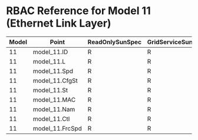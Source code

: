 # RBAC Reference for Model 11 (Ethernet Link Layer)

| Model | Point | ReadOnlySunSpec | GridServiceSunSpec | NetworkAdministratorSunSpec | SuperAdministratorSpec | 
|-------|-------|------------------|---------------------|------------------|--------------------|
| 11 | model_11.ID | R | R | R | R |
| 11 | model_11.L | R | R | R | R |
| 11 | model_11.Spd | R | R | R | R |
| 11 | model_11.CfgSt | R | R | R | R |
| 11 | model_11.St | R | R | R | R |
| 11 | model_11.MAC | R | R | R | R |
| 11 | model_11.Nam | R | R | RW | RW |
| 11 | model_11.Ctl | R | R | RW | RW |
| 11 | model_11.FrcSpd | R | R | RW | RW |
